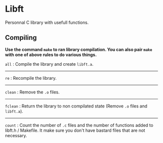 # Libft

Personnal C library with usefull functions.

## Compiling

**Use the command `make` to ran library compilation. You can also pair `make` with one of above rules to do various things.**

`all` : Compile the library and create `libft.a`.

___

`re` : Recompile the library.

___

`clean` : Remove the `.o` files.

___

`fclean` : Return the library to non compilated state (Remove `.o` files and `libft.a`).

___

`count` : Count the number of `.c` files and the number of functions added to libft.h / Makefile. It make sure you don't have bastard files that are not necessary.
